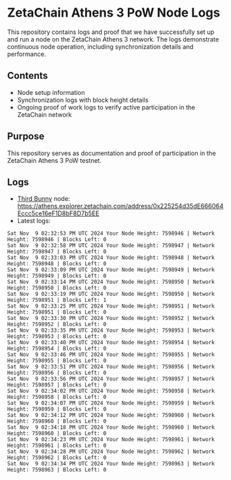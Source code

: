 # ZetaChain Athens 3 PoW Node Logs
This repository contains logs and proof that we have successfully set up and run a node on the ZetaChain Athens 3 network. The logs demonstrate continuous node operation, including synchronization details and performance.

## Contents
- Node setup information
- Synchronization logs with block height details
- Ongoing proof of work logs to verify active participation in the ZetaChain network

## Purpose
This repository serves as documentation and proof of participation in the ZetaChain Athens 3 PoW testnet.

## Logs

- [Third Bunny](https://thirdbunny.xyz/) node: https://athens.explorer.zetachain.com/address/0x225254d35dE666064Eccc5ce16eF1D8bF8D7b5EE
- Latest logs:
```
Sat Nov  9 02:32:53 PM UTC 2024 Your Node Height: 7598946 | Network Height: 7598946 | Blocks Left: 0
Sat Nov  9 02:32:58 PM UTC 2024 Your Node Height: 7598947 | Network Height: 7598947 | Blocks Left: 0
Sat Nov  9 02:33:03 PM UTC 2024 Your Node Height: 7598948 | Network Height: 7598948 | Blocks Left: 0
Sat Nov  9 02:33:09 PM UTC 2024 Your Node Height: 7598949 | Network Height: 7598949 | Blocks Left: 0
Sat Nov  9 02:33:14 PM UTC 2024 Your Node Height: 7598950 | Network Height: 7598950 | Blocks Left: 0
Sat Nov  9 02:33:19 PM UTC 2024 Your Node Height: 7598950 | Network Height: 7598951 | Blocks Left: 1
Sat Nov  9 02:33:25 PM UTC 2024 Your Node Height: 7598951 | Network Height: 7598951 | Blocks Left: 0
Sat Nov  9 02:33:30 PM UTC 2024 Your Node Height: 7598952 | Network Height: 7598952 | Blocks Left: 0
Sat Nov  9 02:33:35 PM UTC 2024 Your Node Height: 7598953 | Network Height: 7598953 | Blocks Left: 0
Sat Nov  9 02:33:40 PM UTC 2024 Your Node Height: 7598954 | Network Height: 7598954 | Blocks Left: 0
Sat Nov  9 02:33:46 PM UTC 2024 Your Node Height: 7598955 | Network Height: 7598955 | Blocks Left: 0
Sat Nov  9 02:33:51 PM UTC 2024 Your Node Height: 7598956 | Network Height: 7598956 | Blocks Left: 0
Sat Nov  9 02:33:56 PM UTC 2024 Your Node Height: 7598957 | Network Height: 7598957 | Blocks Left: 0
Sat Nov  9 02:34:02 PM UTC 2024 Your Node Height: 7598958 | Network Height: 7598958 | Blocks Left: 0
Sat Nov  9 02:34:07 PM UTC 2024 Your Node Height: 7598959 | Network Height: 7598959 | Blocks Left: 0
Sat Nov  9 02:34:12 PM UTC 2024 Your Node Height: 7598960 | Network Height: 7598960 | Blocks Left: 0
Sat Nov  9 02:34:18 PM UTC 2024 Your Node Height: 7598960 | Network Height: 7598960 | Blocks Left: 0
Sat Nov  9 02:34:23 PM UTC 2024 Your Node Height: 7598961 | Network Height: 7598961 | Blocks Left: 0
Sat Nov  9 02:34:28 PM UTC 2024 Your Node Height: 7598962 | Network Height: 7598962 | Blocks Left: 0
Sat Nov  9 02:34:34 PM UTC 2024 Your Node Height: 7598963 | Network Height: 7598963 | Blocks Left: 0
```

